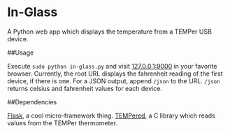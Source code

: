 In-Glass
========

A Python web app which displays the temperature from a TEMPer USB device.

##Usage

Execute `sudo python in-glass.py` and visit [127.0.0.1:9000](http://127.0.0.1:9000) in your favorite browser.
Currently, the root URL displays the fahrenheit reading of the first device, if there is one.
For a JSON output, append `/json` to the URL. `/json` returns celsius and fahrenheit values for each device.

##Dependencies

[Flask](https://github.com/mitsuhiko/flask), a cool micro-framework thing.
[TEMPered](https://github.com/edorfaus/TEMPered), a C library which reads values from the TEMPer thermometer.

